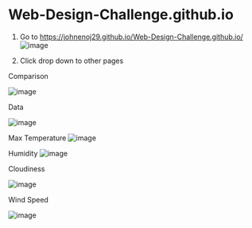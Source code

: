 # Web-Design-Challenge.github.io

1. Go to https://johnenoj29.github.io/Web-Design-Challenge.github.io/
![image](https://user-images.githubusercontent.com/107616415/199119267-d2c357ba-f58a-44d9-885a-cc96720843ae.png)


2. Click drop down to other pages

Comparison

![image](https://user-images.githubusercontent.com/107616415/199119365-78588aed-d692-4ea2-885c-cd4cc4922e26.png)

Data

![image](https://user-images.githubusercontent.com/107616415/199119426-2c21b740-dc7c-463f-9d5c-dc108abfed67.png)

Max Temperature
![image](https://user-images.githubusercontent.com/107616415/199119464-de359fe3-9a86-490e-95a8-103f81b7e868.png)

Humidity
![image](https://user-images.githubusercontent.com/107616415/199119498-fb77032f-bb65-47e9-99a7-eb1c4da313be.png)

Cloudiness

![image](https://user-images.githubusercontent.com/107616415/199119524-253ccb3f-328f-4474-a884-ac921619a51f.png)

Wind Speed

![image](https://user-images.githubusercontent.com/107616415/199119560-74e11cd6-47af-4ed4-9653-c3dda1b8f418.png)


